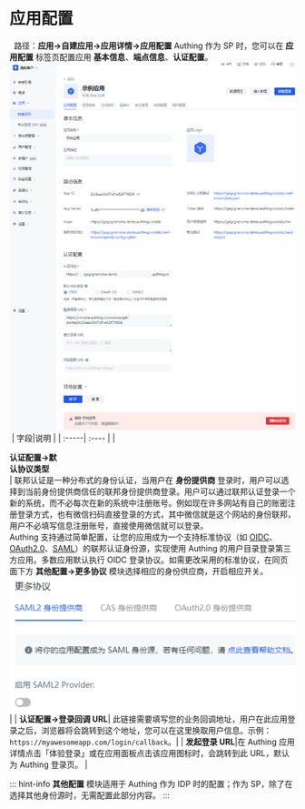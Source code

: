 # 应用配置​
​
<LastUpdated/>​
​
路径：**应用->自建应用->应用详情->应用配置**​
​
Authing 作为 SP 时，您可以在 **应用配置** 标签页配置应用 **基本信息**、**端点信息**、**认证配置**。​
​
![](../images/configure-app.png)​
​
| 字段|说明 | 
| :-----| :---- | 
| <div style="width:65pt">**认证配置->默认协议类型**</div> | 联邦认证是一种分布式的身份认证，当用户在 **身份提供商** 登录时，用户可以选择到当前身份提供商信任的联邦身份提供商登录。用户可以通过联邦认证登录一个新的系统，而不必每次在新的系统中注册账号。例如现在许多网站有自己的账密注册登录方式，也有微信扫码直接登录的方式，其中微信就是这个网站的身份联邦，用户不必填写信息注册账号，直接使用微信就可以登录。</br>Authing 支持通过简单配置，让您的应用成为一个支持标准协议（如 [OIDC](/docs/guides/federation/oidc.md)、[OAuth2.0](/docs/guides/federation/oauth.md)、[SAML](/docs/guides/federation/saml.md)）的联邦认证身份源，实现使用 Authing 的用户目录登录第三方应用。多数应用默认执行 OIDC 登录协议。如需更改采用的标准协议，在同页面下方 **其他配置->更多协议** 模块选择相应的身份供应商，开启相应开关。<img src="../images/change-protocol.png"> |
| **认证配置->登录回调 URL**| 此链接需要填写您的业务回调地址，用户在此应用登录之后，浏览器将会跳转到这个地址，您可以在这里换取用户信息。示例：`https://myawesomeapp.com/login/callback`。| 
| **发起登录 URL**|在 Authing 应用详情点击「体验登录」或在应用面板点击该应用图标时，会跳转到此 URL，默认为 Authing 登录页。 | 

::: hint-info​
**其他配置** 模块适用于 Authing 作为 IDP 时的配置；作为 SP，除了在选择其他身份源时，无需配置此部分内容。​
:::